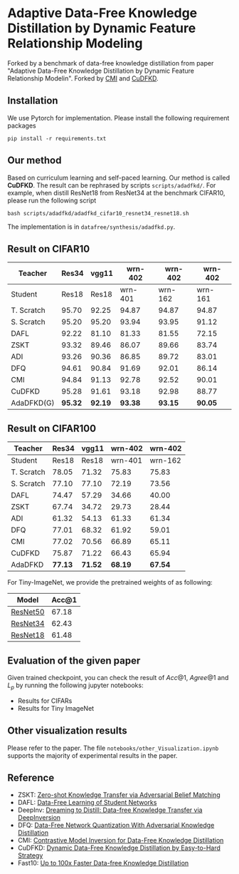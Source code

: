 # Adaptive Data-Free Knowledge Distillation by Dynamic Feature Relationship Modeling
Forked by a benchmark of data-free knowledge distillation from paper "Adaptive Data-Free Knowledge Distillation by Dynamic Feature Relationship Modelin".
Forked by [CMI](https://arxiv.org/abs/2105.08584) and [CuDFKD](https://arxiv.org/abs/2208.13648).

## Installation
We use Pytorch for implementation. Please install the following requirement packages
```
pip install -r requirements.txt
```

## Our method
Based on curriculum learning and self-paced learning. Our method is called **CuDFKD**. The result can be rephrased by scripts `scripts/adadfkd/`. For example, when distill ResNet18 from ResNet34 at the benchmark CIFAR10, please run the following script

```
bash scripts/adadfkd/adadfkd_cifar10_resnet34_resnet18.sh
```

The implementation is in `datafree/synthesis/adadfkd.py`.

## Result on CIFAR10
| Teacher    | Res34 | vgg11 | wrn-402 | wrn-402 | wrn-402 |
|------------|-------|-------|---------|---------|---------|
| Student    | Res18 | Res18 | wrn-401 | wrn-162 | wrn-161 |
| T. Scratch | 95.70 | 92.25 | 94.87   | 94.87   | 94.87   |
| S. Scratch | 95.20 | 95.20 | 93.94   | 93.95   | 91.12   |
| DAFL       | 92.22 | 81.10 | 81.33   | 81.55   | 72.15   |
| ZSKT       | 93.32 | 89.46 | 86.07   | 89.66   | 83.74   |
| ADI        | 93.26 | 90.36 | 86.85   | 89.72   | 83.01   |
| DFQ        | 94.61 | 90.84 | 91.69   | 92.01   | 86.14   |
| CMI        | 94.84 | 91.13 | 92.78   | 92.52   | 90.01  |
| CuDFKD     | 95.28 | 91.61 | 93.18   | 92.98   | 88.77   |
| AdaDFKD(G) | **95.32** | **92.19** | **93.38** | **93.15** | **90.05** |



## Result on CIFAR100

| Teacher    | Res34 | vgg11 | wrn-402 | wrn-402 |
|------------|-------|-------|---------|---------|
| Student    | Res18 | Res18 | wrn-401 | wrn-162 |
| T. Scratch | 78.05 | 71.32 | 75.83   | 75.83   |
| S. Scratch | 77.10 | 77.10 | 72.19   | 73.56   |
| DAFL       | 74.47 | 57.29 | 34.66   | 40.00   |
| ZSKT       | 67.74 | 34.72 | 29.73   | 28.44   |
| ADI        | 61.32 | 54.13 | 61.33   | 61.34   |
| DFQ        | 77.01 | 68.32 | 61.92   | 59.01   |
| CMI        | 77.02 | 70.56 | 66.89   | 65.11   |
| CuDFKD     | 75.87 | 71.22 | 66.43   | 65.94   |
| AdaDFKD    | **77.13** | **71.52**    | **68.19**   | **67.54** |


For Tiny-ImageNet, we provide the pretrained weights of as following:

| Model    | Acc@1 |
|----------|-------|
| [ResNet50](https://drive.google.com/file/d/1ujElJLOtQu3YBz7tHkRbb3T3e8W_pefs/view?usp=drive_link) | 67.18 |
| [ResNet34](https://drive.google.com/file/d/1Cze_g3SwIldwzh_jvXnGHf-SrC0kllDw/view?usp=sharing) | 62.43 |
| [ResNet18](https://drive.google.com/file/d/1XBLC9wewTzZusnZC6PdxmDuC-8Ns0lC_/view?usp=sharing) | 61.48 |

## Evaluation of the given paper
Given trained checkpoint, you can check the result of $Acc@1$, $Agree@1$ and $L_p$ by running the following jupyter notebooks:

- Results for CIFARs
- Results for Tiny ImageNet

## Other visualization results
Please refer to the paper. The file `notebooks/other_Visualization.ipynb` supports the majority of experimental results in the paper.

## Reference

* ZSKT: [Zero-shot Knowledge Transfer via Adversarial Belief Matching](https://arxiv.org/abs/1905.09768)
* DAFL: [Data-Free Learning of Student Networks](https://arxiv.org/abs/1904.01186)
* DeepInv: [Dreaming to Distill: Data-free Knowledge Transfer via DeepInversion](https://arxiv.org/abs/1912.08795)
* DFQ: [Data-Free Network Quantization With Adversarial Knowledge Distillation](https://arxiv.org/abs/2005.04136)
* CMI: [Contrastive Model Inversion for Data-Free Knowledge Distillation](https://arxiv.org/abs/2105.08584)
* CuDFKD: [Dynamic Data-Free Knowledge Distillation by Easy-to-Hard Strategy](https://arxiv.org/abs/2208.13648)
* Fast10: [Up to 100x Faster Data-free Knowledge Distillation](https://arxiv.org/pdf/2112.06253.pdf)